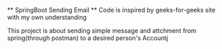 ** SpringBoot Sending Email **
    Code is inspired by geeks-for-geeks site with my own understanding


This project is about sending simple message and attchment from spring(through postman) to a desired person's Accountj
